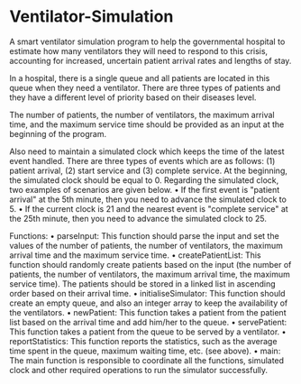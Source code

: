 # Ventilator-Simulation
A smart ventilator simulation program to help the governmental hospital to estimate how many ventilators they will need to respond to this crisis, accounting for increased, uncertain patient arrival rates and lengths of stay.

In a hospital, there is a single queue and all patients are located in this queue when they need a
ventilator. There are three types of patients and they have a different level of priority based on their
diseases level.

The number of patients, the number of ventilators, the maximum arrival time, and the maximum
service time should be provided as an input at the beginning of the program.

Also need to maintain a simulated clock which keeps the time of the latest event handled.
There are three types of events which are as follows: (1) patient arrival, (2) start service and (3)
complete service. At the beginning, the simulated clock should be equal to 0. Regarding the
simulated clock, two examples of scenarios are given below.
    • If the first event is "patient arrival" at the 5th minute, then you need to advance the
simulated clock to 5.
    • If the current clock is 21 and the nearest event is "complete service" at the 25th minute, then
you need to advance the simulated clock to 25.

Functions:
          • parseInput: This function should parse the input and set the values of the number of
          patients, the number of ventilators, the maximum arrival time and the maximum service
          time.
          • createPatientList: This function should randomly create patients based on the input
          (the number of patients, the number of ventilators, the maximum arrival time, the maximum
          service time). The patients should be stored in a linked list in ascending order based on their
          arrival time.
          • initialiseSimulator: This function should create an empty queue, and also an integer
          array to keep the availability of the ventilators.
          • newPatient: This function takes a patient from the patient list based on the arrival time and
          add him/her to the queue.
          • servePatient: This function takes a patient from the queue to be served by a ventilator.
          • reportStatistics: This function reports the statistics, such as the average time spent in
          the queue, maximum waiting time, etc. (see above).
          • main: The main function is responsible to coordinate all the functions, simulated clock and
          other required operations to run the simulator successfully.
